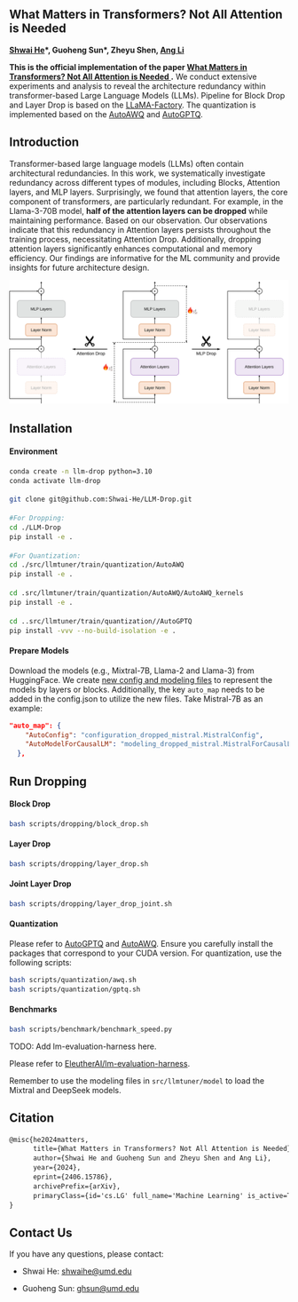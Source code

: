 ## What Matters in Transformers? Not All Attention is Needed

**[Shwai He](https://shwai-he.github.io/)\*, Guoheng Sun\*, Zheyu Shen, [Ang Li](https://www.ang-li.com/)**

**This is the official implementation of the paper [What Matters in Transformers? Not All Attention is Needed
]().** We conduct extensive experiments and analysis to reveal the architecture redundancy within transformer-based Large Language Models (LLMs). 
Pipeline for Block Drop and Layer Drop is based on the [LLaMA-Factory](https://github.com/hiyouga/LLaMA-Factory).
The quantization is implemented based on the [AutoAWQ](https://github.com/casper-hansen/AutoAWQ) and [AutoGPTQ](https://github.com/AutoGPTQ/AutoGPTQ).

## Introduction
Transformer-based large language models (LLMs) often contain architectural redundancies. In this work, we systematically investigate redundancy across different types of modules, including Blocks, Attention layers, and MLP layers. Surprisingly, we found that attention layers, the core component of transformers, are particularly redundant. For example, in the Llama-3-70B model, **half of the attention layers can be dropped** while maintaining performance. Based on our observation.
Our observations indicate that this redundancy in Attention layers persists throughout the training process, necessitating Attention Drop.
Additionally, dropping attention layers significantly enhances computational and memory efficiency. 
Our findings are informative for the ML community and provide insights for future architecture design.

![Layer-Drop.svg](Layer_Drop.svg)

## Installation

#### Environment

```bash
conda create -n llm-drop python=3.10
conda activate llm-drop

git clone git@github.com:Shwai-He/LLM-Drop.git

#For Dropping:
cd ./LLM-Drop
pip install -e .

#For Quantization:
cd ./src/llmtuner/train/quantization/AutoAWQ
pip install -e .

cd .src/llmtuner/train/quantization/AutoAWQ/AutoAWQ_kernels
pip install -e .

cd ..src/llmtuner/train/quantization//AutoGPTQ
pip install -vvv --no-build-isolation -e .
```

#### Prepare Models
Download the models (e.g., Mixtral-7B, Llama-2 and Llama-3) from HuggingFace. We create [new config and modeling files](https://github.com/Shwai-He/LLM-Drop/tree/main/src/llmtuner/train/prune/models) to represent the models by layers or blocks. Additionally, the key ``auto_map`` needs to be added in the config.json to utilize the new files. 
Take Mistral-7B as an example: 
```json
"auto_map": {
    "AutoConfig": "configuration_dropped_mistral.MistralConfig",
    "AutoModelForCausalLM": "modeling_dropped_mistral.MistralForCausalLM"
  },
```

## Run Dropping

#### Block Drop
```bash
bash scripts/dropping/block_drop.sh
```

#### Layer Drop
```bash
bash scripts/dropping/layer_drop.sh
```

#### Joint Layer Drop
```bash
bash scripts/dropping/layer_drop_joint.sh
```

#### Quantization
Please refer to [AutoGPTQ](https://github.com/AutoGPTQ/AutoGPTQ) and [AutoAWQ](https://github.com/casper-hansen/AutoAWQ). Ensure you carefully install the packages that correspond to your CUDA version.
For quantization, use the following scripts:
```bash
bash scripts/quantization/awq.sh
bash scripts/quantization/gptq.sh
```


#### Benchmarks

```bash
bash scripts/benchmark/benchmark_speed.py
```

TODO: Add lm-evaluation-harness here.

Please refer to [EleutherAI/lm-evaluation-harness](https://github.com/EleutherAI/lm-evaluation-harness).

Remember to use the modeling files in `src/llmtuner/model` to load the Mixtral and DeepSeek models.


## Citation

```latex
@misc{he2024matters,
      title={What Matters in Transformers? Not All Attention is Needed}, 
      author={Shwai He and Guoheng Sun and Zheyu Shen and Ang Li},
      year={2024},
      eprint={2406.15786},
      archivePrefix={arXiv},
      primaryClass={id='cs.LG' full_name='Machine Learning' is_active=True alt_name=None in_archive='cs' is_general=False description='Papers on all aspects of machine learning research (supervised, unsupervised, reinforcement learning, bandit problems, and so on) including also robustness, explanation, fairness, and methodology. cs.LG is also an appropriate primary category for applications of machine learning methods.'}
}
```

## Contact Us

If you have any questions, please contact:

- Shwai He: shwaihe@umd.edu

- Guoheng Sun: ghsun@umd.edu